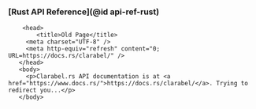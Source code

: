 ### [Rust API Reference](@id api-ref-rust)

```@raw html
    <head>
        <title>Old Page</title>
     <meta charset="UTF-8" />
     <meta http-equiv="refresh" content="0; URL=https://docs.rs/clarabel/" />
   </head>
   <body>
     <p>Clarabel.rs API documentation is at <a href="https://www.docs.rs/">https://docs.rs/clarabel/</a>. Trying to redirect you...</p>
   </body>
```
